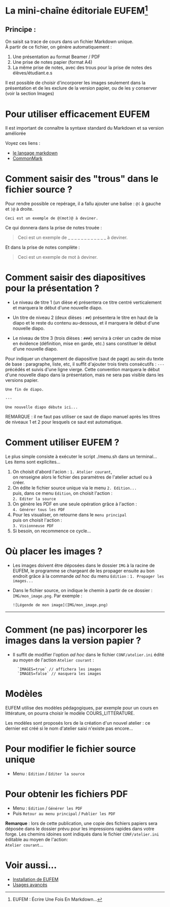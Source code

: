 # La mini-chaîne éditoriale EUFEM[^1]

[^1]: EUFEM : Écrire Une Fois En Markdown...

## Principe :

On saisit sa trace de cours dans un fichier Markdown unique.  
À partir de ce fichier, on génère automatiquement :

1. Une présentation au format Beamer / PDF
2. Une prise de notes papier (format A4)
3. La même prise de notes, avec des trous pour la prise de notes des élèves/étudiant.e.s

Il est possible de choisir d'incorporer les images seulement dans la présentation et de les exclure de la version papier, ou de les y conserver (voir la section Images)

# Pour utiliser efficacement EUFEM

Il est important de connaître la syntaxe standard du Markdown et sa version améliorée

Voyez ces liens : 

+ [le langage markdown](https://enacit1.epfl.ch/markdown-pandoc/#le-langage-markdown)
+ [CommonMark](https://commonmark.org/)

# Comment saisir des "trous" dans le fichier source ?

Pour rendre possible ce repérage, il a fallu ajouter une balise : `@(` à gauche et `)@` à droite.

	Ceci est un exemple de @(mot)@ à deviner.

Ce qui donnera dans la prise de notes trouée :

> Ceci est un exemple de _ _ _ _ _ _ _ _ _ _ _ _ à deviner.

Et dans la prise de notes complète :

> Ceci est un exemple de mot à deviner.

# Comment saisir des diapositives pour la présentation ?

+ Le niveau de titre 1 (un dièse `#`) présentera ce titre centré 
verticalement et marquera le début d'une nouvelle diapo.

+ Un titre de niveau 2 (deux dièses : `##`) présentera le titre en haut 
de la diapo et le reste du contenu au-dessous, et il marquera le début 
d'une nouvelle diapo.

+ Le niveau de titre 3 (trois dièses : `###`) servira à créer un cadre 
de mise en évidence (définition, mise en garde, etc.) sans constituer le 
début d'une nouvelle diapo.

Pour indiquer un changement de diapositive (saut de page) au sein du 
texte de base : paragraphe, liste, etc, il suffit d'ajouter trois 
tirets consécutifs : `---` précédés et suivis d'une ligne vierge. Cette 
convention marquera le début d'une nouvelle diapo dans la présentation, 
mais ne sera pas visible dans les versions papier.

	Une fin de diapo.

	---

	Une nouvelle diapo débute ici...

REMARQUE : il ne faut pas utiliser ce saut de diapo manuel après les 
titres de niveaux 1 et 2 pour lesquels ce saut est automatique.

# Comment utiliser EUFEM ?

Le plus simple consiste à exécuter le script ./menu.sh dans un terminal... Les items sont explicites... 

1. On choisit d'abord l'acion : `1. Atelier courant`,  
on renseigne alors le fichier des paramètres de l'atelier actuel ou à créer.
2. On édite le fichier source unique via le menu `2. Edition...`  
 puis, dans ce menu `Edition`, on choisit l'action :  
 `2. Editer la source`
3. On génère les PDF en une seule opération grâce à l'action :  
`4. Générer tous les PDF`
4. Pour les visualiser, on retourne dans le `menu principal`  
puis on choisit l'action :  
`3. Visionneuse PDF` 
5. Si besoin, on recommence ce cycle...

# Où placer les images ?

+ Les images doivent être déposées dans le dossier `IMG` à la racine de 
EUFEM, le programme se chargeant de les propager ensuite au bon endroit 
grâce à la commande _ad hoc_ du menu `Edition` :
`1. Propager les images...`

+ Dans le fichier source, on indique le 
chemin à partir de ce dossier : `IMG/mon_image.png`. Par exemple :

	`![Légende de mon image](IMG/mon_image.png)`

---

# Comment (ne pas) incorporer les images dans la version papier ?

+ Il suffit de modifier l'option _ad hoc_ dans le fichier 
`CONF/atelier.ini` édité au moyen de l'action `Atelier courant` :

        `IMAGES=true` // affichera les images
        `IMAGES=false` // masquera les images

# Modèles

EUFEM utilise des modèles pédagogiques, par exemple pour un cours en 
littérature, on pourra choisir le modèle COURS_LITTERATURE.

Les modèles sont proposés lors de la création d'un nouvel atelier : ce 
dernier est créé si le nom d'atelier saisi n'existe pas encore...

# Pour modifier le fichier source unique

+ Menu : `Edition` / `Editer la source`

# Pour obtenir les fichiers PDF

+ Menu : `Edition` / `Générer les PDF`
+ Puis `Retour au menu principal` / `Publier les PDF`

**Remarque** : lors de cette publication, une copie 
des fichiers papiers sera déposée dans le dossier prévu pour les 
impressions rapides dans votre forge. Les chemins idoines sont indiqués 
dans le fichier `CONF/atelier.ini` éditable au moyen de l'action:  
 `Atelier courant`...

# Voir aussi...

+ [Installation de EUFEM](../Installation_Eufem.pdf)
+ [Usages avancés](../Usages_avances.pdf)




